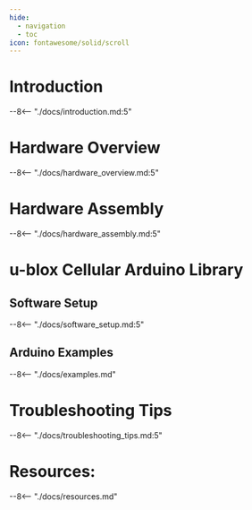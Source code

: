 ```yaml
---
hide:
  - navigation
  - toc
icon: fontawesome/solid/scroll
---
```


# Introduction
--8<-- "./docs/introduction.md:5"

# Hardware Overview
--8<-- "./docs/hardware_overview.md:5"

# Hardware Assembly
--8<-- "./docs/hardware_assembly.md:5"

# u-blox Cellular Arduino Library

## Software Setup
--8<-- "./docs/software_setup.md:5"

## Arduino Examples
--8<-- "./docs/examples.md"

# Troubleshooting Tips
--8<-- "./docs/troubleshooting_tips.md:5"

# Resources:
--8<-- "./docs/resources.md"